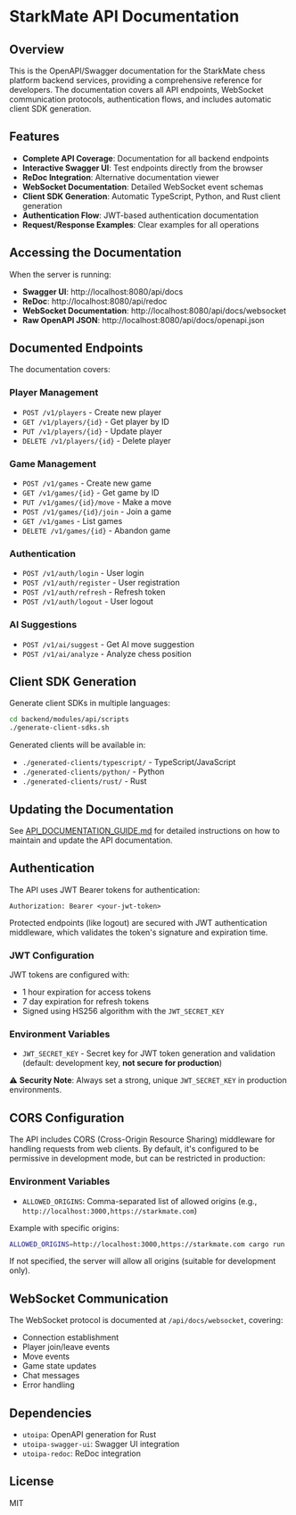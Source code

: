 # StarkMate API Documentation

## Overview

This is the OpenAPI/Swagger documentation for the StarkMate chess platform backend services, providing a comprehensive reference for developers. The documentation covers all API endpoints, WebSocket communication protocols, authentication flows, and includes automatic client SDK generation.

## Features

- **Complete API Coverage**: Documentation for all backend endpoints
- **Interactive Swagger UI**: Test endpoints directly from the browser
- **ReDoc Integration**: Alternative documentation viewer
- **WebSocket Documentation**: Detailed WebSocket event schemas
- **Client SDK Generation**: Automatic TypeScript, Python, and Rust client generation
- **Authentication Flow**: JWT-based authentication documentation
- **Request/Response Examples**: Clear examples for all operations

## Accessing the Documentation

When the server is running:

- **Swagger UI**: http://localhost:8080/api/docs
- **ReDoc**: http://localhost:8080/api/redoc
- **WebSocket Documentation**: http://localhost:8080/api/docs/websocket
- **Raw OpenAPI JSON**: http://localhost:8080/api/docs/openapi.json

## Documented Endpoints

The documentation covers:

### Player Management
- `POST /v1/players` - Create new player
- `GET /v1/players/{id}` - Get player by ID
- `PUT /v1/players/{id}` - Update player
- `DELETE /v1/players/{id}` - Delete player

### Game Management
- `POST /v1/games` - Create new game
- `GET /v1/games/{id}` - Get game by ID
- `PUT /v1/games/{id}/move` - Make a move
- `POST /v1/games/{id}/join` - Join a game
- `GET /v1/games` - List games
- `DELETE /v1/games/{id}` - Abandon game

### Authentication
- `POST /v1/auth/login` - User login
- `POST /v1/auth/register` - User registration
- `POST /v1/auth/refresh` - Refresh token
- `POST /v1/auth/logout` - User logout

### AI Suggestions
- `POST /v1/ai/suggest` - Get AI move suggestion
- `POST /v1/ai/analyze` - Analyze chess position

## Client SDK Generation

Generate client SDKs in multiple languages:

```bash
cd backend/modules/api/scripts
./generate-client-sdks.sh
```

Generated clients will be available in:
- `./generated-clients/typescript/` - TypeScript/JavaScript
- `./generated-clients/python/` - Python
- `./generated-clients/rust/` - Rust

## Updating the Documentation

See [API_DOCUMENTATION_GUIDE.md](API_DOCUMENTATION_GUIDE.md) for detailed instructions on how to maintain and update the API documentation.

## Authentication

The API uses JWT Bearer tokens for authentication:

```http
Authorization: Bearer <your-jwt-token>
```

Protected endpoints (like logout) are secured with JWT authentication middleware, which validates the token's signature and expiration time.

### JWT Configuration

JWT tokens are configured with:
- 1 hour expiration for access tokens
- 7 day expiration for refresh tokens
- Signed using HS256 algorithm with the `JWT_SECRET_KEY`

### Environment Variables

- `JWT_SECRET_KEY` - Secret key for JWT token generation and validation (default: development key, **not secure for production**)

⚠️ **Security Note**: Always set a strong, unique `JWT_SECRET_KEY` in production environments.

## CORS Configuration

The API includes CORS (Cross-Origin Resource Sharing) middleware for handling requests from web clients. By default, it's configured to be permissive in development mode, but can be restricted in production:

### Environment Variables

- `ALLOWED_ORIGINS`: Comma-separated list of allowed origins (e.g., `http://localhost:3000,https://starkmate.com`)

Example with specific origins:
```bash
ALLOWED_ORIGINS=http://localhost:3000,https://starkmate.com cargo run
```

If not specified, the server will allow all origins (suitable for development only).

## WebSocket Communication

The WebSocket protocol is documented at `/api/docs/websocket`, covering:

- Connection establishment
- Player join/leave events
- Move events
- Game state updates
- Chat messages
- Error handling

## Dependencies

- `utoipa`: OpenAPI generation for Rust
- `utoipa-swagger-ui`: Swagger UI integration
- `utoipa-redoc`: ReDoc integration

## License

MIT
